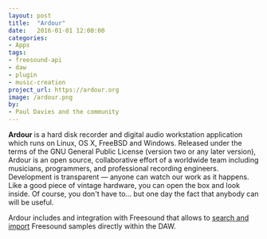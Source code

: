 ```yaml
---
layout: post
title:  "Ardour"
date:   2016-01-01 12:00:00
categories:
- Apps
tags:
- freesound-api
- daw
- plugin
- music-creation
project_url: https://ardour.org
image: /ardour.png
by:
- Paul Davies and the community
---
```



**Ardour** is a hard disk recorder and digital audio workstation application which runs on Linux, OS X, FreeBSD and Windows. Released under the terms of the GNU General Public License (version two or any later version), Ardour is an open source, collaborative effort of a worldwide team including musicians, programmers, and professional recording engineers. Development is transparent — anyone can watch our work as it happens. Like a good piece of vintage hardware, you can open the box and look inside. Of course, you don't have to... but one day the fact that anybody can will be useful.

Ardour includes and integration with Freesound that allows to [search and import](http://manual.ardour.org/adding-pre-existing-material/searching-and-importing-from-freesound/) Freesound samples directly within the DAW.
